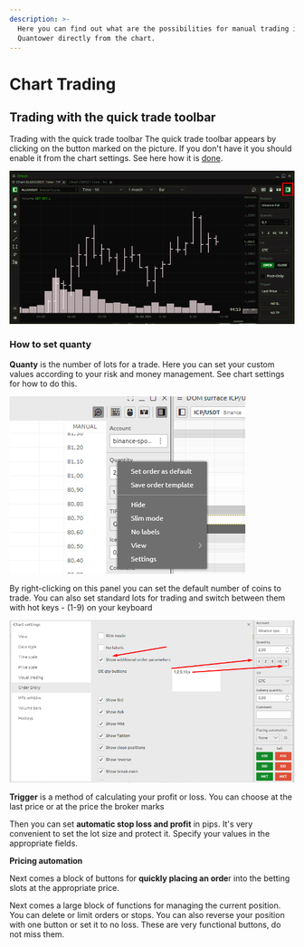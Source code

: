 ```yaml
---
description: >-
  Here you can find out what are the possibilities for manual trading in
  Quantower directly from the chart.
---
```


# Chart Trading

## Trading with the quick trade toolbar

Trading with the quick trade toolbar The quick trade toolbar appears by clicking on the button marked on the picture. If you don't have it you should enable it from the chart settings. See here how it is [done](chart-settings.md).

![](../../.gitbook/assets/image%20%28156%29.png)

### **How to set quanty**

**Quanty** is the number of lots for a trade. Here you can set your custom values according to your risk and money management. See chart settings for how to do this.

![](../../.gitbook/assets/image%20%28228%29.png)

By right-clicking on this panel you can set the default number of coins to trade. You can also set standard lots for trading and switch between them with hot keys - \(1-9\) on your keyboard

![](../../.gitbook/assets/image%20%28229%29.png)





**Trigger** is a method of calculating your profit or loss. You can choose at the last price or at the price the broker marks

Then you can set **automatic stop loss and profit** in pips. It's very convenient to set the lot size and protect it. Specify your values in the appropriate fields.

**Pricing automation**

Next comes a block of buttons for **quickly placing an orde**r into the betting slots at the appropriate price.

Next comes a large block of functions for managing the current position. You can delete or limit orders or stops. You can also reverse your position with one button or set it to no loss. These are very functional buttons, do not miss them.



